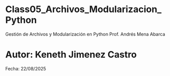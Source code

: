 # Class05_Archivos_Modularizacion_Python
 Gestión de Archivos y Modularización en Python
 Prof. Andrés Mena Abarca
# Autor: Keneth Jimenez Castro
Fecha: 22/08/2025